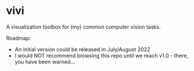 # vivi
A visualization toolbox for (my) common computer vision tasks.


Roadmap:
* An initial version could be released in July/August 2022
* I would NOT recommend browsing this repo until we reach v1.0 - there, you have been warned...
